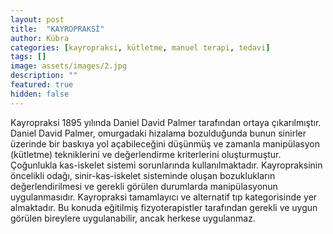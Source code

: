 ```yaml
---
layout: post
title:  "KAYROPRAKSİ"
author: Kübra
categories: [kayropraksi, kütletme, manuel terapi, tedavi]
tags: []
image: assets/images/2.jpg
description: ""
featured: true
hidden: false
---
```


Kayropraksi 1895 yılında Daniel David Palmer tarafından ortaya çıkarılmıştır. Daniel David Palmer, omurgadaki hizalama bozulduğunda bunun sinirler üzerinde bir baskıya yol açabileceğini düşünmüş ve zamanla manipülasyon (kütletme) tekniklerini ve değerlendirme kriterlerini oluşturmuştur. Çoğunlukla kas-iskelet sistemi sorunlarında kullanılmaktadır. Kayropraksinin öncelikli odağı, sinir-kas-iskelet sisteminde oluşan bozuklukların değerlendirilmesi ve gerekli görülen durumlarda manipülasyonun uygulanmasıdır. Kayropraksi tamamlayıcı ve alternatif tıp kategorisinde yer almaktadır.  Bu konuda eğitilmiş fizyoterapistler tarafından gerekli ve uygun görülen bireylere uygulanabilir, ancak herkese uygulanmaz.
